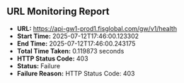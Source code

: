 ## URL Monitoring Report

- **URL:** https://api-gw1-prod1.fisglobal.com/gw/v1/health
- **Start Time:** 2025-07-12T17:46:00.123302
- **End Time:** 2025-07-12T17:46:00.243175
- **Total Time Taken:** 0.119873 seconds
- **HTTP Status Code:** 403
- **Status:** Failure
- **Failure Reason:** HTTP Status Code: 403
